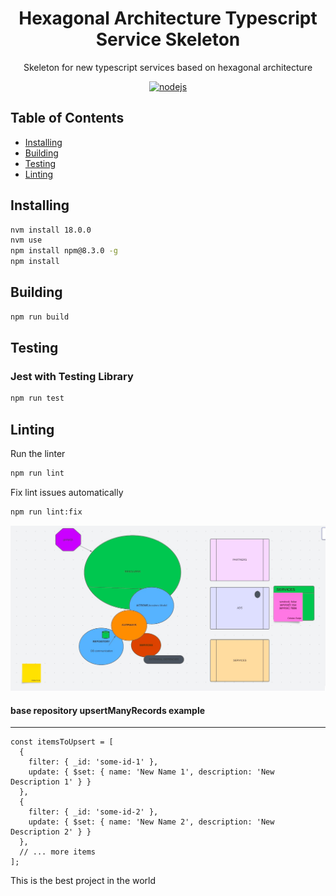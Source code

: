 <h1 align="center">Hexagonal Architecture Typescript Service Skeleton</h1>

<p align="center">
  Skeleton for new typescript services based on hexagonal architecture
</p>

<p align="center">
    <a href="https://github.com/AlbertHernandez/hexagonal-architecture-typescript-service-skeleton/actions/workflows/nodejs.yml?branch=main"><img src="https://github.com/AlbertHernandez/hexagonal-architecture-typescript-service-skeleton/actions/workflows/nodejs.yml/badge.svg?branch=main" alt="nodejs"/></a>
</p>

## Table of Contents

* [Installing](#installing)
* [Building](#building)
* [Testing](#testing)
* [Linting](#linting)

## Installing

```bash
nvm install 18.0.0
nvm use
npm install npm@8.3.0 -g
npm install
```

## Building

```bash
npm run build
```

## Testing

### Jest with Testing Library

```bash
npm run test
```

## Linting

Run the linter

```bash
npm run lint
```

Fix lint issues automatically

```bash
npm run lint:fix
```

![img_1.png](img_1.png)

#### base repository upsertManyRecords example

<hr>

```agsl
const itemsToUpsert = [
  {
    filter: { _id: 'some-id-1' },
    update: { $set: { name: 'New Name 1', description: 'New Description 1' } }
  },
  {
    filter: { _id: 'some-id-2' },
    update: { $set: { name: 'New Name 2', description: 'New Description 2' } }
  },
  // ... more items
];
```

This is the best project in the world
